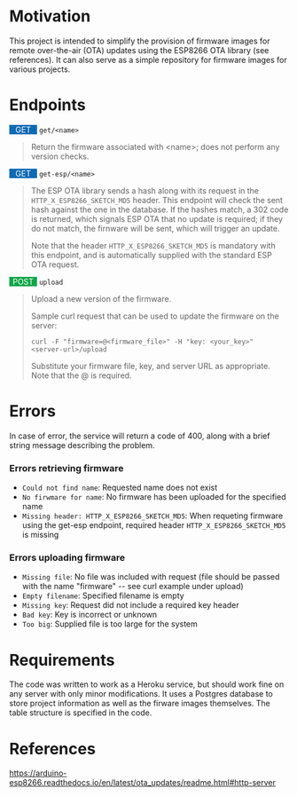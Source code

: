 # Motivation
This project is intended to simplify the provision of firmware images for remote over-the-air (OTA) updates using the ESP8266 OTA library (see references).  It can also serve as a simple repository for firmware images for various projects.


# Endpoints
<span style="background-color:#0f6ab4; width:50px; color: white; display: inline-block;    text-align: center;">GET</span> `get/<name>`
> Return the firmware associated with &lt;name>; does not perform any version checks.


<span style="background-color:#0f6ab4; width:50px; color: white; display: inline-block;    text-align: center;">GET</span> `get-esp/<name>`
> The ESP OTA library sends a hash along with its request in the `HTTP_X_ESP8266_SKETCH_MD5` header.  This endpoint will check the sent hash against the one in the database.  If the hashes match, a 302 code is returned, which signals ESP OTA that no update is required; if they do not match, the firnware will be sent, which will trigger an update.
>
>Note that the header `HTTP_X_ESP8266_SKETCH_MD5` is mandatory with this endpoint, and is automatically supplied with the standard ESP OTA request.

<span style="background-color:#10a54a; width:50px; color: white; display: inline-block;    text-align: center;">POST</span> `upload`
> Upload a new version of the firmware.
>
> Sample curl request that can be used to update the firmware on the server:
>
> `curl -F "firmware=@<firmware_file>" -H "key: <your_key>" <server-url>/upload`
>
> Substitute your firmware file, key, and server URL as appropriate.  Note that the @ is required.


# Errors
In case of error, the service will return a code of 400, along with a brief string message describing the problem.

### Errors retrieving firmware
- `Could not find name`: Requested name does not exist
- `No firwmare for name`: No firmware has been uploaded for the specified name
- `Missing header: HTTP_X_ESP8266_SKETCH_MD5`: When requeting firmware using the get-esp endpoint, required header `HTTP_X_ESP8266_SKETCH_MD5` is missing

### Errors uploading firmware
- `Missing file`: No file was included with request (file should be passed with the name "firmware" -- see curl example under upload)
- `Empty filename`: Specified filename is empty
- `Missing key`: Request did not include a required key header
- `Bad key`: Key is incorrect or unknown
- `Too big`: Supplied file is too large for the system

# Requirements
The code was written to work as a Heroku service, but should work fine on any server with only minor modifications.  It uses a Postgres database to store project information as well as the firware images themselves.  The table structure is specified in the code.


# References
https://arduino-esp8266.readthedocs.io/en/latest/ota_updates/readme.html#http-server